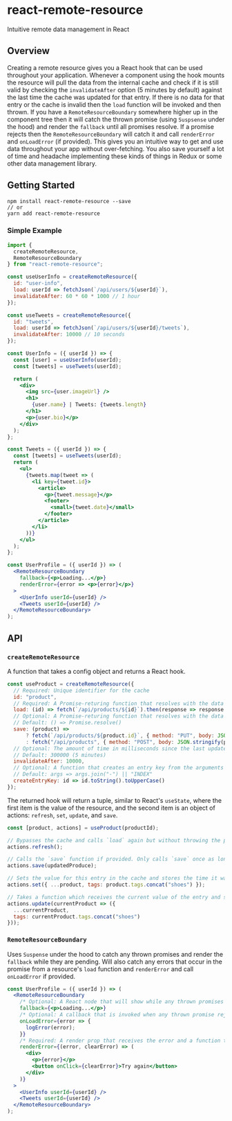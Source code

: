 # react-remote-resource

Intuitive remote data management in React

## Overview

Creating a remote resource gives you a React hook that can be used throughout your application. Whenever a component using the hook mounts the resource will pull the data from the internal cache and check if it is still valid by checking the `invalidateAfter` option (5 minutes by default) against the last time the cache was updated for that entry. If there is no data for that entry or the cache is invalid then the `load` function will be invoked and then thrown. If you have a `RemoteResourceBoundary` somewhere higher up in the component tree then it will catch the thrown promise (using `Suspsense` under the hood) and render the `fallback` until all promises resolve. If a promise rejects then the `RemoteResourceBoundary` will catch it and call `renderError` and `onLoadError` (if provided). This gives you an intuitive way to get and use data throughout your app without over-fetching. You also save yourself a lot of time and headache implementing these kinds of things in Redux or some other data management library.

## Getting Started

```
npm install react-remote-resource --save
// or
yarn add react-remote-resource
```

### Simple Example

```jsx
import {
  createRemoteResource,
  RemoteResourceBoundary
} from "react-remote-resource";

const useUserInfo = createRemoteResource({
  id: "user-info",
  load: userId => fetchJson(`/api/users/${userId}`),
  invalidateAfter: 60 * 60 * 1000 // 1 hour
});

const useTweets = createRemoteResource({
  id: "tweets",
  load: userId => fetchJson(`/api/users/${userId}/tweets`),
  invalidateAfter: 10000 // 10 seconds
});

const UserInfo = ({ userId }) => {
  const [user] = useUserInfo(userId);
  const [tweets] = useTweets(userId);

  return (
    <div>
      <img src={user.imageUrl} />
      <h1>
        {user.name} | Tweets: {tweets.length}
      </h1>
      <p>{user.bio}</p>
    </div>
  );
};

const Tweets = ({ userId }) => {
  const [tweets] = useTweets(userId);
  return (
    <ul>
      {tweets.map(tweet => (
        <li key={tweet.id}>
          <article>
            <p>{tweet.message}</p>
            <footer>
              <small>{tweet.date}</small>
            </footer>
          </article>
        </li>
      ))}
    </ul>
  );
};

const UserProfile = ({ userId }) => (
  <RemoteResourceBoundary
    fallback={<p>Loading...</p>}
    renderError={error => <p>{error}</p>}
  >
    <UserInfo userId={userId} />
    <Tweets userId={userId} />
  </RemoteResourceBoundary>
);
```

## API

### `createRemoteResource`

A function that takes a config object and returns a React hook.

```jsx
const useProduct = createRemoteResource({
  // Required: Unique identifier for the cache
  id: "product",
  // Required: A Promise-returing function that resolves with the data or rejects if fails
  load: (id) => fetch(`/api/products/${id}`).then(response => response.json()),
  // Optional: A Promise-returing function that resolves with the data or rejects if fails
  // Default: () => Promise.resolve()
  save: (product) =>
      ? fetch(`/api/products/${product.id}`, { method: "PUT", body: JSON.stringify(product) }).then(response => response.json())
      : fetch("/api/products", { method: "POST", body: JSON.stringify(product) }).then(response => response.json()),
  // Optional: The amount of time in milliseconds since the last update in which the cache is considered stale.
  // Default: 300000 (5 minutes)
  invalidateAfter: 10000,
  // Optional: A function that creates an entry key from the arguments given to the hook
  // Default: args => args.join("-") || "INDEX"
  createEntryKey: id => id.toString().toUpperCase()
});
```

The returned hook will return a tuple, similar to React's `useState`, where the first item is the value of the resource, and the second item is an object of actions: `refresh`, `set`, `update`, and `save`.

```jsx
const [product, actions] = useProduct(productId);

// Bypasses the cache and calls `load` again but without throwing the promise. Returns the promise from `load`.
actions.refresh();

// Calls the `save` function if provided. Only calls `save` once as long as the promise is not resolved. Returns the promise from `save`.
actions.save(updatedProduce);

// Sets the value for this entry in the cache and stores the time it was updated. All components using the hook will be re-rendered with the new value.
actions.set({ ...product, tags: product.tags.concat("shoes") });

// Takes a function which receives the current value of the entry and should return a transformed value to store in the cache. Update time is changed and all components using the hook will be re-rendered with the new value.
actions.update(currentProduct => ({
  ...currentProduct,
  tags: currentProduct.tags.concat("shoes")
}));
```

### `RemoteResourceBoundary`

Uses `Suspense` under the hood to catch any thrown promises and render the `fallback` while they are pending. Will also catch any errors that occur in the promise from a resource's `load` function and `renderError` and call `onLoadError` if provided.

```jsx
const UserProfile = ({ userId }) => (
  <RemoteResourceBoundary
    /* Optional: A React node that will show while any thrown promises are pending. `null` by default. */
    fallback={<p>Loading...</p>}
    /* Optional: A callback that is invoked when any thrown promise rejects */
    onLoadError={error => {
      logError(error);
    }}
    /* Required: A render prop that receives the error and a function to clear the error, which allows the children to re-render and attempt loading again */
    renderError={(error, clearError) => (
      <div>
        <p>{error}</p>
        <button onClick={clearError}>Try again</button>
      </div>
    )}
  >
    <UserInfo userId={userId} />
    <Tweets userId={userId} />
  </RemoteResourceBoundary>
);
```
